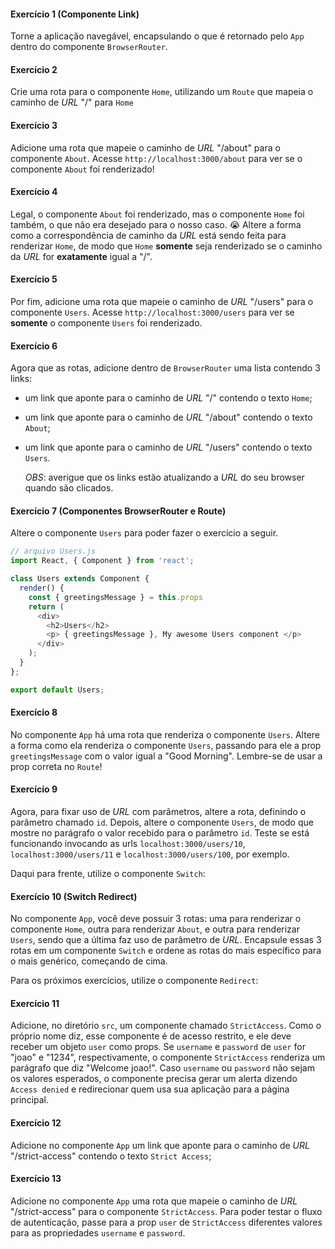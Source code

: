 #### Exercício 1 (Componente Link)

Torne a aplicação navegável, encapsulando o que é retornado pelo `App` dentro do componente `BrowserRouter`.

#### Exercício 2

Crie uma rota para o componente `Home`, utilizando um `Route` que mapeia o caminho de _URL_ "/" para `Home`

#### Exercício 3

Adicione uma rota que mapeie o caminho de _URL_ "/about" para o componente `About`. Acesse `http://localhost:3000/about` para ver se o componente `About` foi renderizado!

#### Exercício 4

Legal, o componente `About` foi renderizado, mas o componente `Home` foi também, o que não era desejado para o nosso caso. 😭 Altere a forma como a correspondência de caminho da _URL_ está sendo feita para renderizar `Home`, de modo que `Home` **somente** seja renderizado se o caminho da _URL_ for **exatamente** igual a "/".

#### Exercício 5

Por fim, adicione uma rota que mapeie o caminho de _URL_ "/users" para o componente `Users`. Acesse `http://localhost:3000/users` para ver se **somente** o componente `Users` foi renderizado.

#### Exercício 6

Agora que as rotas, adicione dentro de `BrowserRouter` uma lista contendo 3 links:

  * um link que aponte para o caminho de _URL_ "/" contendo o texto `Home`;

  * um link que aponte para o caminho de _URL_ "/about" contendo o texto `About`;

  * um link que aponte para o caminho de _URL_ "/users" contendo o texto `Users`.

    *OBS*: averigue que os links estão atualizando a _URL_ do seu browser quando são clicados.

#### Exercício 7 (Componentes BrowserRouter e Route)

Altere o componente `Users` para poder fazer o exercício a seguir.

```js
// arquivo Users.js
import React, { Component } from 'react';

class Users extends Component {
  render() {
    const { greetingsMessage } = this.props
    return (
      <div>
        <h2>Users</h2>
        <p> { greetingsMessage }, My awesome Users component </p>
      </div>
    );
  }
};

export default Users;

```

#### Exercício 8

No componente `App` há uma rota que renderiza o componente `Users`. Altere a forma como ela renderiza o componente `Users`, passando para ele a prop `greetingsMessage` com o valor igual a "Good Morning". Lembre-se de usar a prop correta no `Route`!

#### Exercício 9

Agora, para fixar uso de _URL_ com parâmetros, altere a rota, definindo o parâmetro chamado `id`. Depois, altere o componente `Users`, de modo que mostre no parágrafo o valor recebido para o parâmetro `id`. Teste se está funcionando invocando as urls `localhost:3000/users/10`, `localhost:3000/users/11` e `localhost:3000/users/100`, por exemplo.

Daqui para frente, utilize o componente `Switch`:

#### Exercício 10 (Switch Redirect)

No componente `App`, você deve possuir 3 rotas: uma para renderizar o componente `Home`, outra para renderizar `About`, e outra para renderizar `Users`, sendo que a última faz uso de parâmetro de _URL_. Encapsule essas 3 rotas em um componente `Switch` e ordene as rotas do mais específico para o mais genérico, começando de cima.

Para os próximos exercícios, utilize o componente `Redirect`:

#### Exercício 11

Adicione, no diretório `src`, um componente chamado `StrictAccess`. Como o próprio nome diz, esse componente é de acesso restrito, e ele deve receber um objeto `user` como props. Se `username` e `password` de `user` for "joao" e "1234", respectivamente, o componente `StrictAccess` renderiza um parágrafo que diz "Welcome joao!". Caso `username` ou `password` não sejam os valores esperados, o componente precisa gerar um alerta dizendo `Access denied` e redirecionar quem usa sua aplicação para a página principal.

#### Exercício 12

Adicione no componente `App` um link que aponte para o caminho de _URL_ "/strict-access" contendo o texto `Strict Access`;

#### Exercício 13

Adicione no componente `App` uma rota que mapeie o caminho de _URL_ "/strict-access" para o componente `StrictAccess`. Para poder testar o fluxo de autenticação, passe para a prop `user` de `StrictAccess` diferentes valores para as propriedades `username` e `password`.
